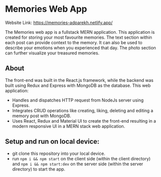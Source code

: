 # Memories Web App

Website Link: https://memories-adparekh.netlify.app/

The Memories web app is a fullstack MERN application. This application is created for storing your most favourite memories. The text section within each post can provide context to the memory. It can also be used to describe your emotions when you experienced that day. The photo section can further visualize your treasured memories.

## About

The front-end was built in the React.js framework, while the backend was built using Redux and Express with MongoDB as the database. This web application:

* Handles and dispatches HTTP request from NodeJs server using Express.
* Integrates CRUD operations like creating, liking, deleting and editing a memory post with MongoDB.
* Uses React, Redux and Material UI to create the front-end resulting in a modern responsive UI in a MERN
stack web application.

## Setup and run on local device:
* git clone this repository into your local device.
* run ```npm i && npm start``` on the client side (within the client directory) and ```npm i && npm start:dev``` on the server side (within the server directory) to start the app.
